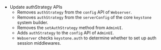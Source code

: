 - Update authStrategy APIs
  * Removes `authStrategy` from the `config` API of `Webserver`.
  * Removes `authStrategy` from the `serverConfig` of the core `keystone` system builder.
  * Removes the `setAuthStrategy` method from `AdminUI`.
  * Adds `authStrategy` to the `config` API of `AdminUI`.
  * `Webserver` checks `keystone.auth` to determine whether to set up auth session middlewares.
